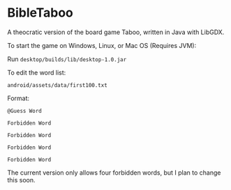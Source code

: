 # BibleTaboo
A theocratic version of the board game Taboo, written in Java with LibGDX.

To start the game on Windows, Linux, or Mac OS (Requires JVM):

Run `desktop/builds/lib/desktop-1.0.jar`

To edit the word list:

`android/assets/data/first100.txt`

Format:
```
@Guess Word

Forbidden Word

Forbidden Word

Forbidden Word

Forbidden Word
```

The current version only allows four forbidden words, but I plan to change this soon.
